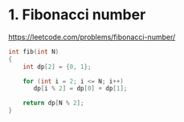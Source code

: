 # 1. Fibonacci number
https://leetcode.com/problems/fibonacci-number/


```cpp
int fib(int N) 
{
	int dp[2] = {0, 1};

	for (int i = 2; i <= N; i++)
	   dp[i % 2] = dp[0] + dp[1];

	return dp[N % 2];
}
```
